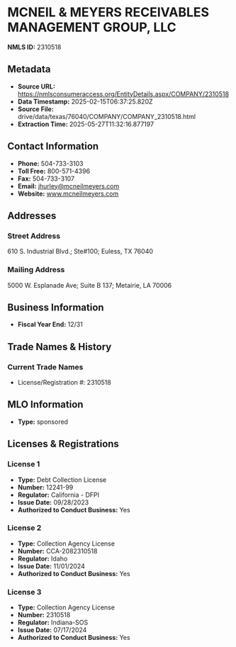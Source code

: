 # MCNEIL & MEYERS RECEIVABLES MANAGEMENT GROUP, LLC

**NMLS ID:** 2310518

## Metadata
- **Source URL:** https://nmlsconsumeraccess.org/EntityDetails.aspx/COMPANY/2310518
- **Data Timestamp:** 2025-02-15T06:37:25.820Z
- **Source File:** drive/data/texas/76040/COMPANY/COMPANY_2310518.html
- **Extraction Time:** 2025-05-27T11:32:16.877197

## Contact Information
- **Phone:** 504-733-3103
- **Toll Free:** 800-571-4396
- **Fax:** 504-733-3107
- **Email:** jhurley@mcneilmeyers.com
- **Website:** www.mcneilmeyers.com

## Addresses
### Street Address
610 S. Industrial Blvd.; Ste#100; Euless, TX 76040

### Mailing Address
5000 W. Esplanade Ave; Suite B 137; Metairie, LA 70006

## Business Information
- **Fiscal Year End:** 12/31

## Trade Names & History
### Current Trade Names
- License/Registration #: 2310518

## MLO Information
- **Type:** sponsored

## Licenses & Registrations

### License 1
- **Type:** Debt Collection License
- **Number:** 12241-99
- **Regulator:** California - DFPI
- **Issue Date:** 09/28/2023
- **Authorized to Conduct Business:** Yes

### License 2
- **Type:** Collection Agency License
- **Number:** CCA-2082310518
- **Regulator:** Idaho
- **Issue Date:** 11/01/2024
- **Authorized to Conduct Business:** Yes

### License 3
- **Type:** Collection Agency License
- **Number:** 2310518
- **Regulator:** Indiana-SOS
- **Issue Date:** 07/17/2024
- **Authorized to Conduct Business:** Yes
